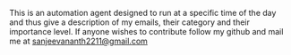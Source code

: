 This is an automation agent designed to run at a specific time of the day and thus give a description of my emails, their category and their importance level. If anyone wishes to contribute follow my github and mail me at sanjeevananth2211@gmail.com

